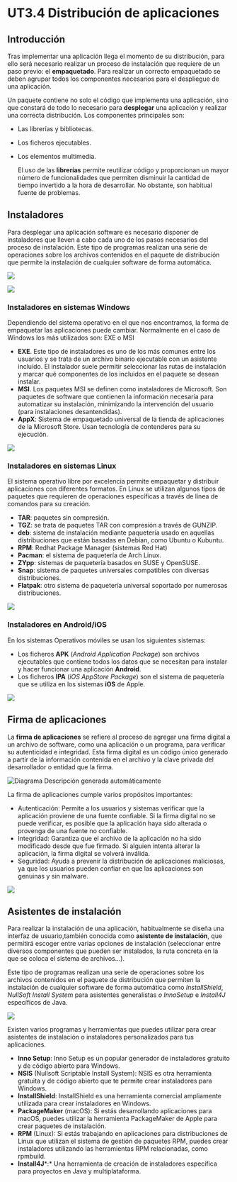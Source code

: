 # UT3.4 Distribución de aplicaciones

## Introducción

Tras implementar una aplicación llega el momento de su distribución, para ello será necesario realizar un proceso de instalación que requiere de un paso previo: el **empaquetado**. Para realizar un correcto empaquetado se deben agrupar todos los componentes necesarios para el despliegue de una aplicación.

Un paquete contiene no solo el código que implementa una aplicación, sino que constará de todo lo necesario para **desplegar** una aplicación y realizar una correcta distribución. Los componentes principales son:

-   Las librerías y bibliotecas.
-   Los ficheros ejecutables.
-   Los elementos multimedia.

    El uso de las **librerías** permite reutilizar código y proporcionan un mayor número de funcionalidades que permiten disminuir la cantidad de tiempo invertido a la hora de desarrollar. No obstante, son habitual fuente de problemas.


## Instaladores

Para desplegar una aplicación software es necesario disponer de instaladores que lleven a cabo cada uno de los pasos necesarios del proceso de instalación. Este tipo de programas realizan una serie de operaciones sobre los archivos contenidos en el paquete de distribución que permite la instalación de cualquier software de forma automática.

![](media/9e1687f6bd49f65a6dbd21312eb1152d.jpeg)

![](media/ae0fcd0f10d48974206a6eada3ba8ba8.png)


### Instaladores en sistemas Windows

Dependiendo del sistema operativo en el que nos encontramos, la forma de empaquetar las aplicaciones puede cambiar. Normalmente en el caso de Windows los más utilizados son: EXE o MSI

-   **EXE**. Este tipo de instaladores es uno de los más comunes entre los usuarios y se trata de un archivo binario ejecutable con un asistente incluído. El instalador suele permitir seleccionar las rutas de instalación y marcar qué componentes de los incluidos en el paquete se desean instalar.
-   **MSI**. Los paquetes MSI se definen como instaladores de Microsoft. Son paquetes de software que contienen la información necesaria para automatizar su instalación, minimizando la intervención del usuario (para instalaciones desantendidas).
-   **AppX**: Sistema de empaquetado universal de la tienda de aplicaciones de la Microsoft Store. Usan tecnología de contenderes para su ejecución.

![](media/ae0fcd0f10d48974206a6eada3ba8ba8.png)


### Instaladores en sistemas Linux

El sistema operativo libre por excelencia permite empaquetar y distribuir aplicaciones con diferentes formatos. En Linux se utilizan algunos tipos de paquetes que requieren de operaciones específicas a través de línea de comandos para su creación.

-   **TAR**: paquetes sin compresión.
-   **TGZ**: se trata de paquetes TAR con compresión a través de GUNZIP.
-   **deb**: sistema de instalación mediante paquetería usado en aquellas distribuciones que están basadas en Debian, como Ubuntu o Kubuntu.
-   **RPM**: Redhat Package Manager (sistemas Red Hat)
-   **Pacman**: el sistema de paquetería de Arch Linux.
-   **ZYpp**: sistemas de paquetería basados en SUSE y OpenSUSE.
-   **Snap**: sistema de paquetes universales compatibles con diversas distribuciones.
-   **Flatpak**: otro sistema de paquetería universal soportado por numerosas distribuciones.

![](media/3c93db571862a838df872ce54abfa0b0.png)

### Instaladores en Android/iOS

En los sistemas Operativos móviles se usan los siguientes sistemas:

-   Los ficheros **APK** (*Android Application Package*) son archivos ejecutables que contiene todos los datos que se necesitan para instalar y hacer funcionar una aplicación **Android**.
-   Los ficheros **IPA** (*iOS AppStore Package*) son el sistema de paquetería que se utiliza en los sistemas **iOS** de Apple.

![](media/ae0fcd0f10d48974206a6eada3ba8ba8.png)

## Firma de aplicaciones

La **firma de aplicaciones** se refiere al proceso de agregar una firma digital a un archivo de software, como una aplicación o un programa, para verificar su autenticidad e integridad. Esta firma digital es un código único generado a partir de la información contenida en el archivo y la clave privada del desarrollador o entidad que la firma.

![Diagrama  Descripción generada automáticamente](media/c9912788c79bfeda8ee81cc5648c309b.jpeg)

La firma de aplicaciones cumple varios propósitos importantes:

-   Autenticación: Permite a los usuarios y sistemas verificar que la aplicación proviene de una fuente confiable. Si la firma digital no se puede verificar, es posible que la aplicación haya sido alterada o provenga de una fuente no confiable.
-   Integridad: Garantiza que el archivo de la aplicación no ha sido modificado desde que fue firmado. Si alguien intenta alterar la aplicación, la firma digital se volverá inválida.
-   Seguridad: Ayuda a prevenir la distribución de aplicaciones maliciosas, ya que los usuarios pueden confiar en que las aplicaciones son genuinas y sin malware.

![](media/ae0fcd0f10d48974206a6eada3ba8ba8.png)

## Asistentes de instalación

Para realizar la instalación de una aplicación, habitualmente se diseña una interfaz de usuario,también conocida como **asistente de instalación**, que permitirá escoger entre varias opciones de instalación (seleccionar entre diversos componentes que pueden ser instalados, la ruta concreta en la que se coloca el sistema de archivos...).

Este tipo de programas realizan una serie de operaciones sobre los archivos contenidos en el paquete de distribución que permiten la instalación de cualquier software de forma automática como *InstallShield*, *NullSoft Install System* para asistentes generalistas *o InnoSetup* e *Install4J* específicos de Java.

![](media/ae0fcd0f10d48974206a6eada3ba8ba8.png)

Existen varios programas y herramientas que puedes utilizar para crear asistentes de instalación o instaladores personalizados para tus aplicaciones.

-   **Inno Setup**: Inno Setup es un popular generador de instaladores gratuito y de código abierto para Windows.
-   **NSIS** (Nullsoft Scriptable Install System): NSIS es otra herramienta gratuita y de código abierto que te permite crear instaladores para Windows.
-   **InstallShield**: InstallShield es una herramienta comercial ampliamente utilizada para crear instaladores en Windows.
-   **PackageMaker** (macOS): Si estás desarrollando aplicaciones para macOS, puedes utilizar la herramienta PackageMaker de Apple para crear paquetes de instalación.
-   **RPM** (Linux): Si estás trabajando en aplicaciones para distribuciones de Linux que utilizan el sistema de gestión de paquetes RPM, puedes crear instaladores utilizando las herramientas RPM relacionadas, como rpmbuild.
-   **Install4J***:* Una herramienta de creación de instaladores específica para proyectos en Java y multiplataforma.
